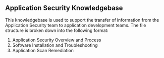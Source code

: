 ## Application Security Knowledgebase 
This knowledgebase is used to support the transfer of information from the Application Security team to application development teams. The file structure is broken down into the following format:
 1. Application Security Overview and Process
 2. Software Installation and Troubleshooting
 3. Application Scan Remediation
